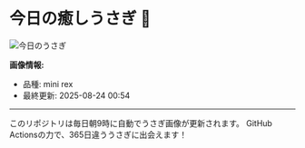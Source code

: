 # 今日の癒しうさぎ 🐰

![今日のうさぎ](https://firebasestorage.googleapis.com/v0/b/rabbitdb-9370d.appspot.com/o/rabbits%2F5235e8db?alt=media&token=bf95be9a-eb73-4931-bf93-b7bfb8b8309d)

**画像情報:**
- 品種: mini rex
- 最終更新: 2025-08-24 00:54

---

このリポジトリは毎日朝9時に自動でうさぎ画像が更新されます。
GitHub Actionsの力で、365日違ううさぎに出会えます！
